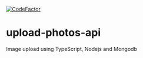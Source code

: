 <a href="https://www.codefactor.io/repository/github/carlosortiz9901/upload-photos-api"><img src="https://www.codefactor.io/repository/github/carlosortiz9901/upload-photos-api/badge" alt="CodeFactor" /></a>
# upload-photos-api
Image upload using TypeScript, Nodejs and Mongodb
